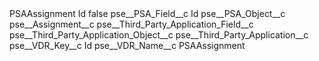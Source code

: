 <?xml version="1.0" encoding="UTF-8"?>
<CustomMetadata xmlns="http://soap.sforce.com/2006/04/metadata" xmlns:xsi="http://www.w3.org/2001/XMLSchema-instance" xmlns:xsd="http://www.w3.org/2001/XMLSchema">
    <label>PSAAssignment Id</label>
    <protected>false</protected>
    <values>
        <field>pse__PSA_Field__c</field>
        <value xsi:type="xsd:string">Id</value>
    </values>
    <values>
        <field>pse__PSA_Object__c</field>
        <value xsi:type="xsd:string">pse__Assignment__c</value>
    </values>
    <values>
        <field>pse__Third_Party_Application_Field__c</field>
        <value xsi:nil="true"/>
    </values>
    <values>
        <field>pse__Third_Party_Application_Object__c</field>
        <value xsi:nil="true"/>
    </values>
    <values>
        <field>pse__Third_Party_Application__c</field>
        <value xsi:nil="true"/>
    </values>
    <values>
        <field>pse__VDR_Key__c</field>
        <value xsi:type="xsd:string">Id</value>
    </values>
    <values>
        <field>pse__VDR_Name__c</field>
        <value xsi:type="xsd:string">PSAAssignment</value>
    </values>
</CustomMetadata>
